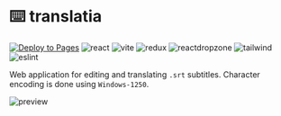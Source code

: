 # ⌨️ translatia

[![Deploy to Pages](https://github.com/ltatarev/translatia/actions/workflows/vite.yml/badge.svg)](https://github.com/ltatarev/translatia/actions/workflows/vite.yml)
![react](https://user-images.githubusercontent.com/38048916/207945756-39abbf2b-c5d1-4317-bb28-9f0faa5b8b0c.svg)
![vite](https://user-images.githubusercontent.com/38048916/207945754-6b5b0cc3-c578-4b06-913a-323fd8c64baa.svg)
![redux](https://user-images.githubusercontent.com/38048916/207945768-89fbc2b8-2d19-46c5-88c4-149172db0825.svg)
![reactdropzone](https://user-images.githubusercontent.com/38048916/207945755-bba1ec17-d3ca-4272-af9d-06812d47a1bd.svg)
![tailwind](https://user-images.githubusercontent.com/38048916/207945652-72d2c080-5b12-411f-8057-2645cb314ef7.svg)
![eslint](https://user-images.githubusercontent.com/38048916/207945659-c4ed8358-6824-4aa1-9860-652834aa6308.svg)

Web application for editing and translating `.srt` subtitles.
Character encoding is done using `Windows-1250`.

![preview](https://user-images.githubusercontent.com/38048916/153944916-bb27c380-2bdc-496c-bdc6-3dbf8a13457f.gif)
